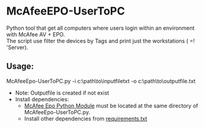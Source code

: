 # McAfeeEPO-UserToPC
Python tool that get all computers where users login within an environment with McAfee AV + EPO.  
The script use filter the devices by Tags and print just the workstations ( =! 'Server).

## Usage:
McAfeeEpo-UserToPC.py -i c:\path\to\inputfiletxt -o c:\path\to\outputfile.txt  

* Note: Outputfile is created if not exist
* Install dependencies:
  - [McAfee Epo Python Module](https://github.com/Richard1611/McAfeeEPO-UserToPC/blob/main/mcafee.py) must be located at the same directory of McAfeeEpo-UserToPC.py.
  - Install other dependencies from [requirements.txt](https://github.com/Richard1611/McAfeeEPO-UserToPC/blob/main/requirements.txt)

